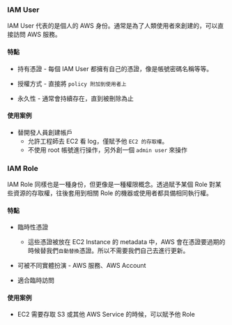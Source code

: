 
### IAM User

 IAM User 代表的是個人的 AWS 身份。通常是為了人類使用者來創建的，可以直接訪問 AWS 服務。

#### 特點

- 持有憑證 - 每個 IAM User 都擁有自己的憑證，像是帳號密碼名稱等等。

- 授權方式 - 直接將 `policy 附加到使用者上`

- 永久性 - 通常會持續存在，直到被刪除為止

#### 使用案例

- 替開發人員創建帳戶
	- 允許工程師去 EC2 看 log，僅賦予他 `EC2 的存取權`。
	- 不使用 root 帳號進行操作，另外創一個 `admin user` 來操作   

### IAM Role

IAM Role 同樣也是一種身份，但更像是一種權限概念。透過賦予某個 Role 對某些資源的存取權，往後套用到相關 Role 的機器或使用者都具備相同執行權。

#### 特點

- 臨時性憑證 
	- 這些憑證被放在 EC2 Instance 的 metadata 中，AWS 會在憑證要過期的時候替我們`自動替換`憑證。所以不需要我們自己去進行更新。

- 可被不同實體扮演 - AWS 服務、AWS Account

 - 適合臨時訪問

#### 使用案例

- EC2 需要存取 S3 或其他 AWS Service 的時候，可以賦予他 Role



